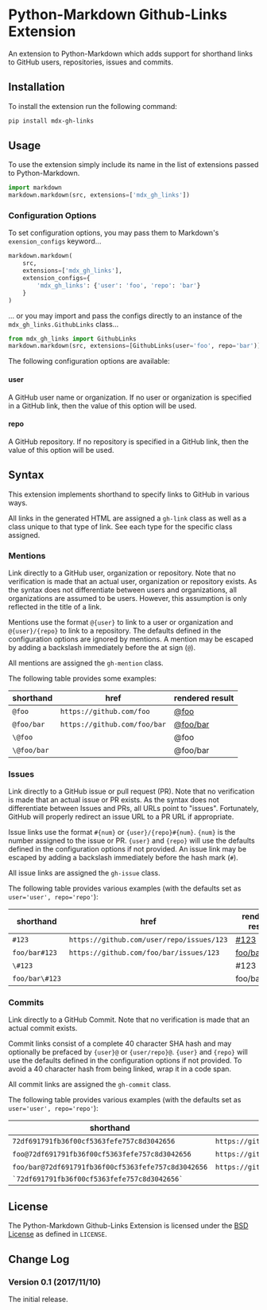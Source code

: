 # Python-Markdown Github-Links Extension

An extension to Python-Markdown which adds support for shorthand links to GitHub
users, repositories, issues and commits.

## Installation

To install the extension run the following command:

```sh
pip install mdx-gh-links
```

## Usage

To use the extension simply include its name in the list of extensions passed to
Python-Markdown.

```python
import markdown
markdown.markdown(src, extensions=['mdx_gh_links'])
```

### Configuration Options

To set configuration options, you may pass them to Markdown's `exension_configs`
keyword...

```python
markdown.markdown(
    src,
    extensions=['mdx_gh_links'],
    extension_configs={
        'mdx_gh_links': {'user': 'foo', 'repo': 'bar'}
    }
)
```

... or you may import and pass the configs directly to an instance of the
`mdx_gh_links.GithubLinks` class...

```python
from mdx_gh_links import GithubLinks
markdown.markdown(src, extensions=[GithubLinks(user='foo', repo='bar')])
```

The following configuration options are available:

#### user

A GitHub user name or organization. If no user or organization is specified in
a GitHub link, then the value of this option will be used.

#### repo

A GitHub repository. If no repository is specified in a GitHub link, then the
value of this option will be used.

## Syntax

This extension implements shorthand to specify links to GitHub in various ways.

All links in the generated HTML are assigned a `gh-link` class as well as a class
unique to that type of link. See each type for the specific class assigned.

### Mentions

Link directly to a GitHub user, organization or repository. Note that no
verification is made that an actual user, organization or repository exists. As
the syntax does not differentiate between users and organizations, all
organizations are assumed to be users. However, this assumption is only
reflected in the title of a link.

Mentions use the format `@{user}` to link to a user or organization and
`@{user}/{repo}` to link to a repository. The defaults defined in the
configuration options are ignored by mentions. A mention may be escaped by
adding a backslash immediately before the at sign (`@`).

All mentions are assigned the `gh-mention` class.

The following table provides some examples:

| shorthand   | href                         | rendered result                                                                     |
| ----------- | ---------------------------- | -------------------------------------------------------------------- |
| `@foo`      | `https://github.com/foo`     | [@foo](https://github.com/foo "GitHub User: @foo")                   |
| `@foo/bar`  | `https://github.com/foo/bar` | [@foo/bar](https://github.com/foo/bar "GitHub Repository: @foo/bar") |
| `\@foo`     |                              | @foo                                                                 |
| `\@foo/bar` |                              | @foo/bar                                                             |

### Issues

Link directly to a GitHub issue or pull request (PR). Note that no verification
is made that an actual issue or PR exists. As the syntax does not differentiate
between Issues and PRs, all URLs point to "issues". Fortunately, GitHub will
properly redirect an issue URL to a PR URL if appropriate.

Issue links use the format `#{num}` or `{user}/{repo}#{num}`. `{num}` is the
number assigned to the issue or PR. `{user}` and `{repo}` will use the
defaults defined in the configuration options if not provided. An issue link may
be escaped by adding a backslash immediately before the hash mark (`#`).

All issue links are assigned the `gh-issue` class.

The following table provides various examples (with the defaults set as
`user='user', repo='repo'`):

| shorthand      | href                                         | rendered result                                                                     |
| -------------- | -------------------------------------------- | ----------------------------------------------------------------------------------- |
| `#123`         | `https://github.com/user/repo/issues/123`    | [#123](https://github.com/user/repo/issues/123 "GitHub Issue user/repo #123")       |
| `foo/bar#123`  | `https://github.com/foo/bar/issues/123`      | [foo/bar#123](https://github.com/foo/bar/issues/123 "GitHub Issue foo/bar #123")    |
| `\#123`        |                                              | #123                                                                                |
| `foo/bar\#123` |                                              | foo/bar#123                                                                         |

### Commits

Link directly to a GitHub Commit. Note that no verification is made that an
actual commit exists.

Commit links consist of a complete 40 character SHA hash and may optionally be
prefaced by `{user}@` or `{user/repo}@`. `{user}` and `{repo}` will use the
defaults defined in the configuration options if not provided. To avoid a 40
character hash from being linked, wrap it in a code span.

All commit links are assigned the `gh-commit` class.

The following table provides various examples (with the defaults set as
`user='user', repo='repo'`):

| shorthand                                          | href                                                                              | rendered result                                                                                                                                                 |
| -------------------------------------------------- | --------------------------------------------------------------------------------- | ----------------------------------------------------------------------------------------------------------------------------------------------------------------|
| `72df691791fb36f00cf5363fefe757c8d3042656`         | `https://github.com/user/repo/commit/72df691791fb36f00cf5363fefe757c8d3042656`    | [72df691](https://github.com/user/repo/commit/72df691791fb36f00cf5363fefe757c8d3042656 "GitHub Commit: user/repo@72df691791fb36f00cf5363fefe757c8d3042656")     |
| `foo@72df691791fb36f00cf5363fefe757c8d3042656`     | `https://github.com/foo/repo/commit/72df691791fb36f00cf5363fefe757c8d3042656`     | [foo@72df691](https://github.com/foo/repo/commit/72df691791fb36f00cf5363fefe757c8d3042656 "GitHub Commit: foo/repo@72df691791fb36f00cf5363fefe757c8d3042656")   |
| `foo/bar@72df691791fb36f00cf5363fefe757c8d3042656` | `https://github.com/foo/bar/commit/72df691791fb36f00cf5363fefe757c8d3042656`      | [foo/bar@72df691](https://github.com/foo/bar/commit/72df691791fb36f00cf5363fefe757c8d3042656 "GitHub Commit: foo/bar@72df691791fb36f00cf5363fefe757c8d3042656") |
| `` `72df691791fb36f00cf5363fefe757c8d3042656` ``   |                                                                                   | `72df691791fb36f00cf5363fefe757c8d3042656`                                                                                                                      |

## License

The Python-Markdown Github-Links Extension is licensed under the [BSD License] as
defined in `LICENSE`.

[BSD License]: http://opensource.org/licenses/BSD-3-Clause

## Change Log

### Version 0.1 (2017/11/10)

The initial release.
